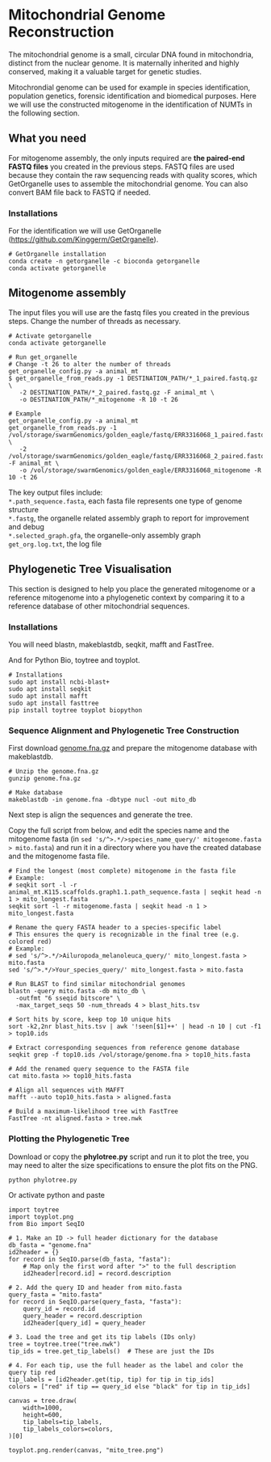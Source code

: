 # Mitochondrial Genome Reconstruction
The mitochondrial genome is a small, circular DNA found in mitochondria, distinct from the nuclear genome. It is maternally inherited and highly conserved, making it a valuable target for genetic studies.

Mitochrondial genome can be used for example in species identification, population genetics, forensic identification and biomedical purposes. Here we will use the constructed mitogenome in the identification of NUMTs in the following section.

## What you need
For mitogenome assembly, the only inputs required are **the paired-end FASTQ files** you created in the previous steps. FASTQ files are used because they contain the raw sequencing reads with quality scores, which GetOrganelle uses to assemble the mitochondrial genome. You can also convert BAM file back to FASTQ if needed.

### Installations
For the identification we will use GetOrganelle (https://github.com/Kinggerm/GetOrganelle).

```
# GetOrganelle installation
conda create -n getorganelle -c bioconda getorganelle
conda activate getorganelle
```

## Mitogenome assembly
The input files you will use are the fastq files you created in the previous steps. Change the number of threads as necessary.
```
# Activate getorganelle
conda activate getorganelle

# Run get_organelle
# Change -t 26 to alter the number of threads
get_organelle_config.py -a animal_mt 
$ get_organelle_from_reads.py -1 DESTINATION_PATH/*_1_paired.fastq.gz \
   -2 DESTINATION_PATH/*_2_paired.fastq.gz -F animal_mt \
   -o DESTINATION_PATH/*_mitogenome -R 10 -t 26

# Example
get_organelle_config.py -a animal_mt 
get_organelle_from_reads.py -1 /vol/storage/swarmGenomics/golden_eagle/fastq/ERR3316068_1_paired.fastq.gz  \
   -2 /vol/storage/swarmGenomics/golden_eagle/fastq/ERR3316068_2_paired.fastq.gz -F animal_mt \
   -o /vol/storage/swarmGenomics/golden_eagle/ERR3316068_mitogenome -R 10 -t 26
```
The key output files include: \
``*.path_sequence.fasta``, each fasta file represents one type of genome structure \
``*.fastg``, the organelle related assembly graph to report for improvement and debug \
``*.selected_graph.gfa``, the organelle-only assembly graph \
``get_org.log.txt``, the log file 

## Phylogenetic Tree Visualisation
This section is designed to help you place the generated mitogenome or a reference mitogenome into a phylogenetic context by comparing it to a reference database of other mitochondrial sequences.

### Installations
You will need blastn, makeblastdb, seqkit, mafft and FastTree.

And for Python Bio, toytree and toyplot.
```
# Installations
sudo apt install ncbi-blast+
sudo apt install seqkit
sudo apt install mafft
sudo apt install fasttree
pip install toytree toyplot biopython
```

### Sequence Alignment and Phylogenetic Tree Construction
First download [genome.fna.gz](https://tu-dortmund.sciebo.de/s/N9Ljnt2cbFfnbMD) and prepare the mitogenome database with makeblastdb.

```
# Unzip the genome.fna.gz
gunzip genome.fna.gz

# Make database
makeblastdb -in genome.fna -dbtype nucl -out mito_db
```
Next step is align the sequences and generate the tree.

Copy the full script from below, and edit the species name and the mitogenome fasta (in ``` sed 's/^>.*/>species_name_query/' mitogenome.fasta > mito.fasta ```) and run it in a directory where you have the created database and the mitogenome fasta file.

```
# Find the longest (most complete) mitogenome in the fasta file
# Example:
# seqkit sort -l -r animal_mt.K115.scaffolds.graph1.1.path_sequence.fasta | seqkit head -n 1 > mito_longest.fasta
seqkit sort -l -r mitogenome.fasta | seqkit head -n 1 > mito_longest.fasta

# Rename the query FASTA header to a species-specific label
# This ensures the query is recognizable in the final tree (e.g. colored red)
# Example:
# sed 's/^>.*/>Ailuropoda_melanoleuca_query/' mito_longest.fasta > mito.fasta
sed 's/^>.*/>Your_species_query/' mito_longest.fasta > mito.fasta

# Run BLAST to find similar mitochondrial genomes
blastn -query mito.fasta -db mito_db \
  -outfmt "6 sseqid bitscore" \
  -max_target_seqs 50 -num_threads 4 > blast_hits.tsv

# Sort hits by score, keep top 10 unique hits
sort -k2,2nr blast_hits.tsv | awk '!seen[$1]++' | head -n 10 | cut -f1 > top10.ids

# Extract corresponding sequences from reference genome database
seqkit grep -f top10.ids /vol/storage/genome.fna > top10_hits.fasta

# Add the renamed query sequence to the FASTA file
cat mito.fasta >> top10_hits.fasta

# Align all sequences with MAFFT
mafft --auto top10_hits.fasta > aligned.fasta

# Build a maximum-likelihood tree with FastTree
FastTree -nt aligned.fasta > tree.nwk
```
### Plotting the Phylogenetic Tree
Download or copy the **phylotree.py** script and run it to plot the tree, you may need to alter the size specifications to ensure the plot fits on the PNG.
```
python phylotree.py
```
Or activate python and paste
```
import toytree
import toyplot.png
from Bio import SeqIO

# 1. Make an ID -> full header dictionary for the database
db_fasta = "genome.fna"
id2header = {}
for record in SeqIO.parse(db_fasta, "fasta"):
    # Map only the first word after ">" to the full description
    id2header[record.id] = record.description

# 2. Add the query ID and header from mito.fasta
query_fasta = "mito.fasta"
for record in SeqIO.parse(query_fasta, "fasta"):
    query_id = record.id
    query_header = record.description
    id2header[query_id] = query_header

# 3. Load the tree and get its tip labels (IDs only)
tree = toytree.tree("tree.nwk")
tip_ids = tree.get_tip_labels()  # These are just the IDs

# 4. For each tip, use the full header as the label and color the query tip red
tip_labels = [id2header.get(tip, tip) for tip in tip_ids]
colors = ["red" if tip == query_id else "black" for tip in tip_ids]

canvas = tree.draw(
    width=1000,
    height=600,
    tip_labels=tip_labels,
    tip_labels_colors=colors,
)[0]

toyplot.png.render(canvas, "mito_tree.png")
```
